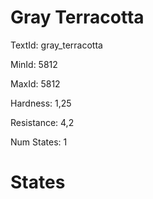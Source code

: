 # Gray Terracotta

TextId: gray_terracotta

MinId: 5812

MaxId: 5812

Hardness: 1,25

Resistance: 4,2


Num States: 1

# States
```

```